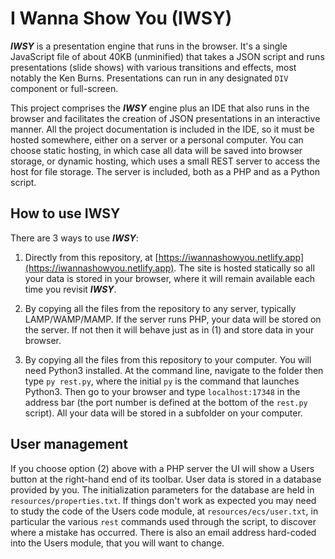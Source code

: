 # I Wanna Show You (IWSY)

_**IWSY**_ is a presentation engine that runs in the browser. It's a single JavaScript file of about 40KB (unminified) that takes a JSON script and runs presentations (slide shows) with various transitions and effects, most notably the Ken Burns. Presentations can run in any designated `DIV` component or full-screen.

This project comprises the _**IWSY**_ engine plus an IDE that also runs in the browser and facilitates the creation of JSON presentations in an interactive manner.  All the project documentation is included in the IDE, so it must be hosted somewhere, either on a server or a personal computer. You can choose static hosting, in which case all data will be saved into browser storage, or dynamic hosting, which uses a small REST server to access the host for file storage. The server is included, both as a PHP and as a Python script.

## How to use IWSY

There are 3 ways to use _**IWSY**_:

1. Directly from this repository, at [https://iwannashowyou.netlify.app](https://iwannashowyou.netlify.app). The site is hosted statically so all your data is stored in your browser, where it will remain available each time you revisit _**IWSY**_.
  
1. By copying all the files from the repository to any server, typically LAMP/WAMP/MAMP. If the server runs PHP, your data will be stored on the server. If not then it will behave just as in (1) and store data in your browser.
  
1. By copying all the files from this repository to your computer. You will need Python3 installed. At the command line, navigate to the folder then type `py rest.py`, where the initial `py` is the command that launches Python3. Then go to your browser and type `localhost:17348` in the address bar (the port number is defined at the bottom of the `rest.py` script). All your data will be stored in a subfolder on your computer.

## User management

If you choose option (2) above with a PHP server the UI will show a Users button at the right-hand end of its toolbar. User data is stored in a database provided by you. The initialization parameters for the database are held in `resources/properties.txt`. If things don't work as expected you may need to study the code of the Users code module, at `resources/ecs/user.txt`, in particular the various `rest` commands used through the script, to discover where a mistake has occurred. There is also an email address hard-coded into the Users module, that you will want to change.

